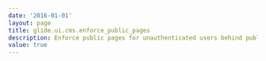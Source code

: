 ```yaml
---
date: '2016-01-01'
layout: page
title: glide.ui.cms.enforce_public_pages
description: Enforce public pages for unauthenticated users behind public CMS sites for non-CMS pages
value: true 
---
```

